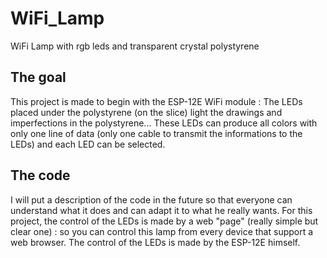 # WiFi_Lamp
WiFi Lamp with rgb leds and transparent crystal polystyrene

## The goal
This project is made to begin with the ESP-12E WiFi module : The LEDs placed under the polystyrene (on the slice) light the drawings and imperfections in the polystyrene... These LEDs can produce all colors with only one line of data (only one cable to transmit the informations to the LEDs) and each LED can be selected.

## The code
I will put a description of the code in the future so that everyone can understand what it does and can adapt it to what he really wants.
For this project, the control of the LEDs is made by a web "page" (really simple but clear one) : so you can control this lamp from every device that support a web browser. The control of the LEDs is made by the ESP-12E himself.
